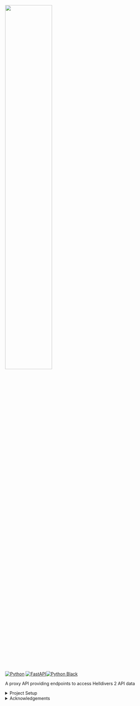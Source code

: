 <img src="https://i.imgur.com/I1wosdV.png" width="55%">

[![Python](https://img.shields.io/badge/python-3670A0?style=for-the-badge&logo=python&logoColor=ffdd54)](https://www.python.org/)
[![FastAPI](https://img.shields.io/badge/FastAPI-005571?style=for-the-badge&logo=fastapi)](https://fastapi.tiangolo.com/)[![Python Black](https://img.shields.io/badge/Python%20Black-000000?style=for-the-badge&logo=python&logoColor=FFFFFF&labelColor=000000&color=000000)](https://github.com/psf/black)

A proxy API providing endpoints to access Helldivers 2 API data
<br />

<details>
<summary>Project Setup</summary>
<details>
<summary>Environment Setup</summary>

For a sanitary environment, dev work should be done inside a [Virtual Environment](https://docs.python.org/3/library/venv.html)<br>


```bash
python -m pip install --user --upgrade pip
python -m pip install --user virtualenv
python -m venv venv
# Windows
./venv/Scripts/activate
# Linux/MacOS
source ./venv/bin/activate
pip install -r ./requirements.txt
```

</details>

<details>
<summary>Project .env Setup</summary><br>
In ./src/cfg/env you can find a .env.example<br />
This can be renamed to .env and used as is, and it will use api.diveharder.com<br />
Or you may change the links to the AHGS API endpoints if you have them.

SECURITY_TOKEN is what you use to access the /admin/* endpoints <br />
SESSION_TOKEN is for accessing AHGS API's that require authentication
</details>

<details>
<summary>Local Deployment</summary>

```shell
docker build -t myappimage .
docker run --name myappname -p 1234:1234 myappimage
```

</details>

You are now fully setup, and can access your project at:
```http
localhost:1234
localhost:1234/docs
```

</details>

<details>
<summary>Acknowledgements</summary>

[@dealloc](https://github.com/dealloc/), [@lambstream](https://github.com/lambstream) , and the [@helldivers-2](https://github.com/helldivers-2/) organization
</details>
